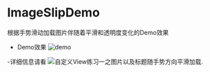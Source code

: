# ImageSlipDemo
根据手势滑动加载图片伴随着平滑和透明度变化的Demo效果

 - Demo效果
 ![demo](art/ViewPagerIndicator.gif)

 -详细信息请看 ![自定义View练习一之图片以及标题随手势方向平滑加载](http://blog.csdn.net/u013757124/article/details/52456434).
